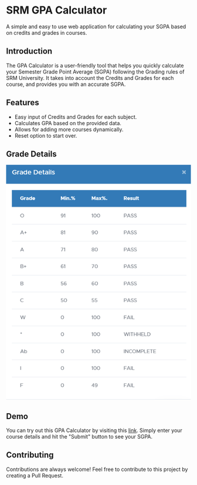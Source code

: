 # SRM GPA Calculator

A simple and easy to use web application for calculating your SGPA based on credits and grades in courses.


## Introduction

The GPA Calculator is a user-friendly tool that helps you quickly calculate your Semester Grade Point Average (SGPA) following the Grading rules of SRM University. It takes into account the Credits and Grades for each course, and provides you with an accurate SGPA.

## Features

- Easy input of Credits and Grades for each subject.
- Calculates GPA based on the provided data.
- Allows for adding more courses dynamically.
- Reset option to start over.

## Grade Details

![Grade Rules](Grades.png)

## Demo

You can try out this GPA Calculator by visiting this [link](https://optimusam.github.io/srmgpa/). Simply enter your course details and hit the "Submit" button to see your SGPA.

## Contributing
Contributions are always welcome! Feel free to contribute to this project by creating a Pull Request.


